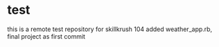 # test
this is a remote test repository for skillkrush 104
added weather_app.rb, final project as first commit
